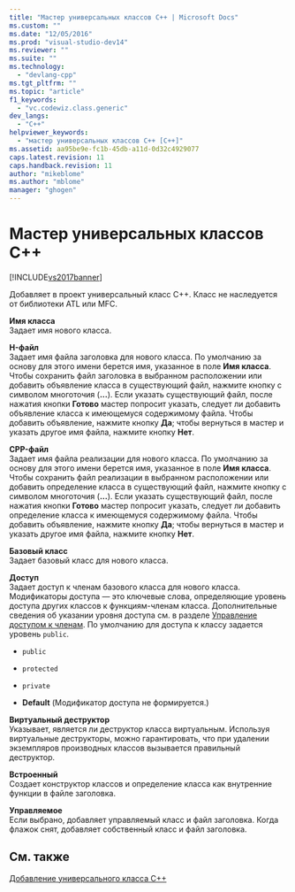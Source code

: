 ```yaml
---
title: "Мастер универсальных классов C++ | Microsoft Docs"
ms.custom: ""
ms.date: "12/05/2016"
ms.prod: "visual-studio-dev14"
ms.reviewer: ""
ms.suite: ""
ms.technology: 
  - "devlang-cpp"
ms.tgt_pltfrm: ""
ms.topic: "article"
f1_keywords: 
  - "vc.codewiz.class.generic"
dev_langs: 
  - "C++"
helpviewer_keywords: 
  - "мастер универсальных классов C++ [C++]"
ms.assetid: aa95be9e-fc1b-45db-a11d-0d32c4929077
caps.latest.revision: 11
caps.handback.revision: 11
author: "mikeblome"
ms.author: "mblome"
manager: "ghogen"
---
```

# Мастер универсальных классов C++
[!INCLUDE[vs2017banner](../assembler/inline/includes/vs2017banner.md)]

Добавляет в проект универсальный класс C\+\+.  Класс не наследуется от библиотеки ATL или MFC.  
  
 **Имя класса**  
 Задает имя нового класса.  
  
 **H\-файл**  
 Задает имя файла заголовка для нового класса.  По умолчанию за основу для этого имени берется имя, указанное в поле **Имя класса**.  Чтобы сохранить файл заголовка в выбранном расположении или добавить объявление класса в существующий файл, нажмите кнопку с символом многоточия \(**...**\).  Если указать существующий файл, после нажатия кнопки **Готово** мастер попросит указать, следует ли добавить объявление класса к имеющемуся содержимому файла.  Чтобы добавить объявление, нажмите кнопку **Да**; чтобы вернуться в мастер и указать другое имя файла, нажмите кнопку **Нет**.  
  
 **CPP\-файл**  
 Задает имя файла реализации для нового класса.  По умолчанию за основу для этого имени берется имя, указанное в поле **Имя класса**.  Чтобы сохранить файл реализации в выбранном расположении или добавить определение класса в существующий файл, нажмите кнопку с символом многоточия \(**...**\).  Если указать существующий файл, после нажатия кнопки **Готово** мастер попросит указать, следует ли добавить определение класса к имеющемуся содержимому файла.  Чтобы добавить объявление, нажмите кнопку **Да**; чтобы вернуться в мастер и указать другое имя файла, нажмите кнопку **Нет**.  
  
 **Базовый класс**  
 Задает базовый класс для нового класса.  
  
 **Доступ**  
 Задает доступ к членам базового класса для нового класса.  Модификаторы доступа — это ключевые слова, определяющие уровень доступа других классов к функциям\-членам класса.  Дополнительные сведения об указании уровня доступа см. в разделе [Управление доступом к членам](../cpp/member-access-control-cpp.md).  По умолчанию для доступа к классу задается уровень `public`.  
  
-   `public`  
  
-   `protected`  
  
-   `private`  
  
-   **Default** \(Модификатор доступа не формируется.\)  
  
 **Виртуальный деструктор**  
 Указывает, является ли деструктор класса виртуальным.  Используя виртуальные деструкторы, можно гарантировать, что при удалении экземпляров производных классов вызывается правильный деструктор.  
  
 **Встроенный**  
 Создает конструктор классов и определение класса как внутренние функции в файле заголовка.  
  
 **Управляемое**  
 Если выбрано, добавляет управляемый класс и файл заголовка.  Когда флажок снят, добавляет собственный класс и файл заголовка.  
  
## См. также  
 [Добавление универсального класса C\+\+](../ide/adding-a-generic-cpp-class.md)